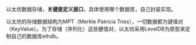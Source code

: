 以太坊数据存储，**关键是定义接口**，具体使用哪个数据库，自己封装实现。

以太坊的存储数据结构为MPT（Merkle Patricia Tries），一切数据都为键值对（KeyValue）。为了存储（序列化）这些健值对，以太坊采用LevelDB为原型来定制自己的数据库ethdb。





